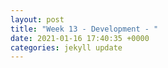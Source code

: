 ```yaml
---
layout: post
title: "Week 13 - Development - "
date: 2021-01-16 17:40:35 +0000
categories: jekyll update
---
```

